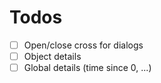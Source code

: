 # Todos
- [ ] Open/close cross for dialogs
- [ ] Object details
- [ ] Global details (time since 0, ...)
